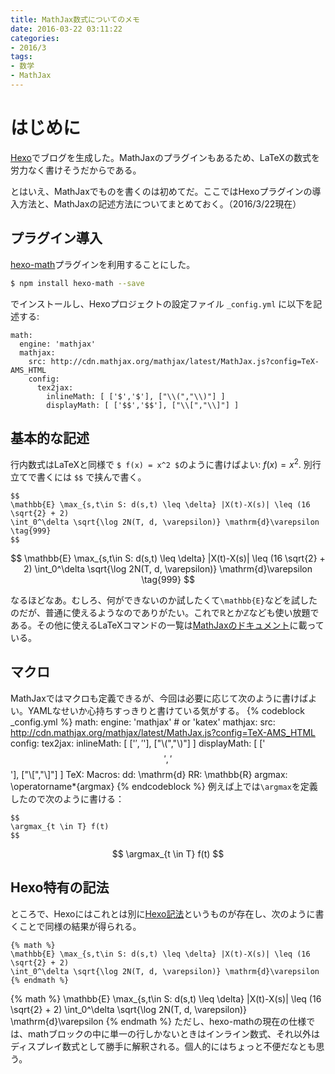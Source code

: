 ```yaml
---
title: MathJax数式についてのメモ
date: 2016-03-22 03:11:22
categories:
- 2016/3
tags:
- 数学
- MathJax
---
```


# はじめに

[Hexo](https://hexo.io)でブログを生成した。MathJaxのプラグインもあるため、LaTeXの数式を労力なく書けそうだからである。

とはいえ、MathJaxでものを書くのは初めてだ。ここではHexoプラグインの導入方法と、MathJaxの記述方法についてまとめておく。（2016/3/22現在）

## プラグイン導入

[hexo-math](https://github.com/akfish/hexo-math)プラグインを利用することにした。
```bash
$ npm install hexo-math --save
```
でインストールし、Hexoプロジェクトの設定ファイル `_config.yml` に以下を記述する:
```
math:
  engine: 'mathjax'
  mathjax:
    src: http://cdn.mathjax.org/mathjax/latest/MathJax.js?config=TeX-AMS_HTML
    config:
      tex2jax:
        inlineMath: [ ['$','$'], ["\\(","\\)"] ]
        displayMath: [ ['$$','$$'], ["\\[","\\]"] ]
```


## 基本的な記述

行内数式はLaTeXと同様で `$ f(x) = x^2 $`のように書けばよい: $f(x)=x^2$.
別行立てで書くには `$$` で挟んで書く。
```
$$
\mathbb{E} \max_{s,t\in S: d(s,t) \leq \delta} |X(t)-X(s)| \leq (16 \sqrt{2} + 2)
\int_0^\delta \sqrt{\log 2N(T, d, \varepsilon)} \mathrm{d}\varepsilon
\tag{999}
$$
```
$$
\mathbb{E} \max_{s,t\in S: d(s,t) \leq \delta} |X(t)-X(s)| \leq (16 \sqrt{2} + 2)
\int_0^\delta \sqrt{\log 2N(T, d, \varepsilon)} \mathrm{d}\varepsilon
\tag{999}
$$

なるほどなあ。むしろ、何ができないのか試したくて`\mathbb{E}`などを試したのだが、普通に使えるようなのでありがたい。これで$\mathbb{R}$とか$\mathbb{Z}$なども使い放題である。その他に使えるLaTeXコマンドの一覧は[MathJaxのドキュメント](http://mathjax.readthedocs.org/en/latest/tex.html)に載っている。

## マクロ
MathJaxではマクロも定義できるが、今回は必要に応じて次のように書けばよい。YAMLなせいか心持ちすっきりと書けている気がする。
{% codeblock _config.yml %}
math:
  engine: 'mathjax' # or 'katex'
  mathjax:
    src: http://cdn.mathjax.org/mathjax/latest/MathJax.js?config=TeX-AMS_HTML
    config:
      tex2jax:
        inlineMath: [ ['$','$'], ["\\(","\\)"] ]
        displayMath: [ ['$$','$$'], ["\\[","\\]"] ]
      TeX:
        Macros:
          dd: \mathrm{d}
          RR: \mathbb{R}
          argmax: \operatorname*{argmax}
{% endcodeblock %}
例えば上では`\argmax`を定義したので次のように書ける：
```
$$
\argmax_{t \in T} f(t)
$$
```
$$
\argmax_{t \in T} f(t)
$$

## Hexo特有の記法
ところで、Hexoにはこれとは別に[Hexo記法](https://hexo.io/docs/tag-plugins.html)というものが存在し、次のように書くことで同様の結果が得られる。
```
{% math %}
\mathbb{E} \max_{s,t\in S: d(s,t) \leq \delta} |X(t)-X(s)| \leq (16 \sqrt{2} + 2)
\int_0^\delta \sqrt{\log 2N(T, d, \varepsilon)} \mathrm{d}\varepsilon
{% endmath %}
```
{% math %}
\mathbb{E} \max_{s,t\in S: d(s,t) \leq \delta} |X(t)-X(s)| \leq (16 \sqrt{2} + 2)
\int_0^\delta \sqrt{\log 2N(T, d, \varepsilon)} \mathrm{d}\varepsilon
{% endmath %}
ただし、hexo-mathの現在の仕様では、mathブロックの中に単一の行しかないときはインライン数式、それ以外はディスプレイ数式として勝手に解釈される。個人的にはちょっと不便だなとも思う。